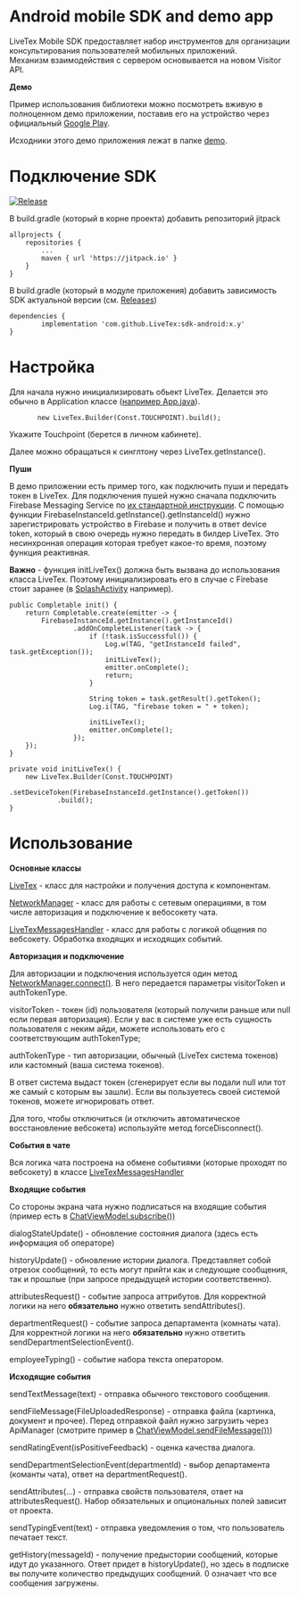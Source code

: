 # Android mobile SDK and demo app
LiveTex Mobile SDK предоставляет набор инструментов для организации консультирования пользователей мобильных приложений.  
Механизм взаимодействия с сервером основывается на новом Visitor API.

**Демо**

Пример использования библиотеки можно посмотреть вживую в полноценном
демо приложении, поставив его на устройство через официальный [Google Play](https://play.google.com/store/apps/details?id=ru.livetex.demoapp).

Исходники этого демо приложения лежат в папке [demo](demo/).

Подключение SDK
===============
[![Release](https://jitpack.io/v/LiveTex/sdk-android.svg)](https://jitpack.io/#LiveTex/sdk-android)

В build.gradle (который в корне проекта) добавить репозиторий jitpack

	allprojects {
		repositories {
			...
			maven { url 'https://jitpack.io' }
		}
	}

В build.gradle (который в модуле приложения) добавить зависимость SDK
актуальной версии (см.
[Releases](https://github.com/LiveTex/sdk-android/releases))

	dependencies {
	        implementation 'com.github.LiveTex:sdk-android:x.y'
	}

Настройка
=========
Для начала нужно инициализировать обьект LiveTex.
Делается это обычно в Application классе
([например App.java](demo/src/main/java/ru/livetex/demoapp/App.java)).

`		new LiveTex.Builder(Const.TOUCHPOINT).build();`

Укажите Touchpoint (берется в личном кабинете).

Далее можно обращаться к синглтону через LiveTex.getInstance().

**Пуши**

В демо приложении есть пример того, как подключить пуши и передать токен в LiveTex.
Для подключения пушей нужно сначала подключить Firebase Messaging Service по [их стандартной инструкции](https://firebase.google.com/docs/cloud-messaging/android/client).
С помощью функции FirebaseInstanceId.getInstance().getInstanceId() нужно зарегистрировать устройство в Firebase и получить в ответ device token, который в свою очередь нужно передать в билдер LiveTex. Это несинхронная операция которая требует какое-то время, поэтому функция реактивная.

**Важно** - функция initLiveTex() должна быть вызвана до использования класса LiveTex. Поэтому инициализировать его в случае с Firebase стоит заранее (в [SplashActivity](demo/src/main/java/ru/livetex/demoapp/ui/splash/SplashActivity.java) например).

	public Completable init() {
		return Completable.create(emitter -> {
			FirebaseInstanceId.getInstance().getInstanceId()
					.addOnCompleteListener(task -> {
						if (!task.isSuccessful()) {
							Log.w(TAG, "getInstanceId failed", task.getException());
							initLiveTex();
							emitter.onComplete();
							return;
						}

						String token = task.getResult().getToken();
						Log.i(TAG, "firebase token = " + token);

						initLiveTex();
						emitter.onComplete();
					});
		});
	}

	private void initLiveTex() {
		new LiveTex.Builder(Const.TOUCHPOINT)
				.setDeviceToken(FirebaseInstanceId.getInstance().getToken())
				.build();
	}

Использование
=============

**Основные классы**

[LiveTex](sdk/src/main/java/ru/livetex/sdk/LiveTex.java) - класс для настройки и получения доступа к компонентам.

[NetworkManager](sdk/src/main/java/ru/livetex/sdk/network/NetworkManager.java) - класс для работы с сетевым операциями, в том числе авторизация и подключение к вебосокету чата.

[LiveTexMessagesHandler](sdk/src/main/java/ru/livetex/sdk/logic/LiveTexMessagesHandler.java) - класс для работы с логикой общения по вебсокету. Обработка входящих и исходящих событий.

**Авторизация и подключение**

Для авторизации и подключения используется один метод [NetworkManager.connect()](sdk/src/main/java/ru/livetex/sdk/network/NetworkManager.java). В него передается параметры visitorToken и authTokenType.

visitorToken - токен (id) пользователя (который получили раньше или null если первая авторизация). Если у вас в системе уже есть сущность пользователя с неким айди, можете использовать его с соответствующим authTokenType;

authTokenType - тип авторизации, обычный (LiveTex система токенов) или кастомный (ваша система токенов).

В ответ система выдаст токен (сгенерирует если вы подали null или тот же самый с которым вы зашли). Если вы пользуетесь своей системой токенов, можете игнорировать ответ.

Для того, чтобы отключиться (и отключить автоматическое восстановление вебсокета) используйте метод forceDisconnect().

**События в чате**

Вся логика чата построена на обмене событиями (которые проходят по вебсокету) в классе [LiveTexMessagesHandler](sdk/src/main/java/ru/livetex/sdk/logic/LiveTexMessagesHandler.java)

**Входящие события**

Со стороны экрана чата нужно подписаться на входящие события (пример есть в [ChatViewModel.subscribe())](demo/src/main/java/ru/livetex/demoapp/ui/chat/ChatViewModel.java)

dialogStateUpdate() - обновление состояния диалога (здесь есть информация об операторе)

historyUpdate() - обновление истории диалога. Представляет собой отрезок сообщений, то есть могут прийти как и следующие сообщения, так и прошлые (при запросе предыдущей истории соответственно).

attributesRequest() - событие запроса аттрибутов. Для корректной логики на него **обязательно** нужно ответить sendAttributes().

departmentRequest() - событие запроса департамента (комнаты чата). Для корректной логики на него **обязательно** нужно ответить sendDepartmentSelectionEvent().

employeeTyping() - событие набора текста оператором.

**Исходящие события**

sendTextMessage(text) - отправка обычного текстового сообщения.

sendFileMessage(FileUploadedResponse) - отправка файла (картинка, документ и прочее). Перед отправкой файл нужно загрузить через ApiManager (смотрите пример в [ChatViewModel.sendFileMessage())](demo/src/main/java/ru/livetex/demoapp/ui/chat/ChatViewModel.java))

sendRatingEvent(isPositiveFeedback) - оценка качества диалога.

sendDepartmentSelectionEvent(departmentId) - выбор департамента (команты чата), ответ на departmentRequest().

sendAttributes(...) - отправка свойств пользователя, ответ на attributesRequest(). Набор обязательных и опциональных полей зависит от проекта.

sendTypingEvent(text) - отправка уведомления о том, что пользователь печатает текст.

getHistory(messageId) - получение предыстории сообщений, которые идут до указанного. Ответ придет в historyUpdate(), но здесь в подписке вы получите количество предыдущих сообщений. 0 означает что все сообщения загружены.